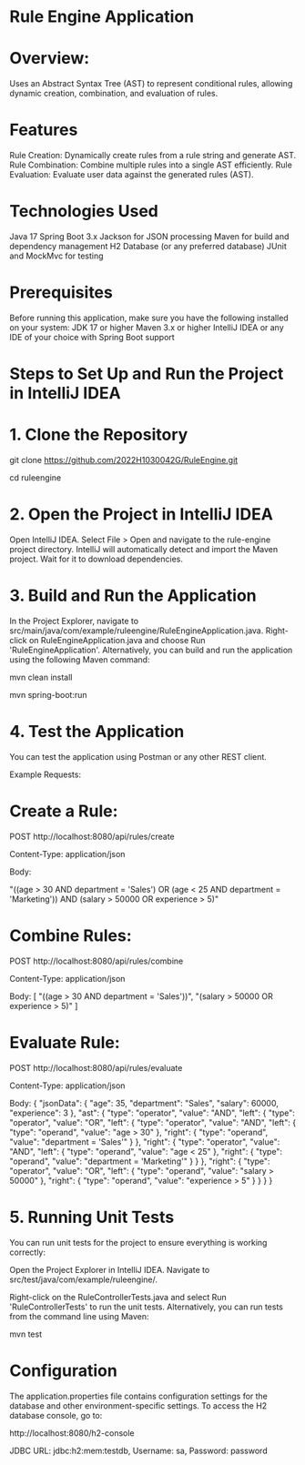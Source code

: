 # Rule Engine Application

# Overview: 
Uses an Abstract Syntax Tree (AST) to represent conditional rules, allowing dynamic creation, combination, and evaluation of rules.
# Features
Rule Creation: Dynamically create rules from a rule string and generate AST.
Rule Combination: Combine multiple rules into a single AST efficiently.
Rule Evaluation: Evaluate user data against the generated rules (AST).

# Technologies Used
Java 17
Spring Boot 3.x
Jackson for JSON processing
Maven for build and dependency management
H2 Database (or any preferred database)
JUnit and MockMvc for testing

# Prerequisites
Before running this application, make sure you have the following installed on your system:
JDK 17 or higher
Maven 3.x or higher
IntelliJ IDEA or any IDE of your choice with Spring Boot support

# Steps to Set Up and Run the Project in IntelliJ IDEA
# 1. Clone the Repository
git clone https://github.com/2022H1030042G/RuleEngine.git

cd ruleengine

# 2. Open the Project in IntelliJ IDEA
Open IntelliJ IDEA.
Select File > Open and navigate to the rule-engine project directory.
IntelliJ will automatically detect and import the Maven project. Wait for it to download dependencies.

# 3. Build and Run the Application
In the Project Explorer, navigate to src/main/java/com/example/ruleengine/RuleEngineApplication.java.
Right-click on RuleEngineApplication.java and choose Run 'RuleEngineApplication'.
Alternatively, you can build and run the application using the following Maven command:

mvn clean install

mvn spring-boot:run

# 4. Test the Application
You can test the application using Postman or any other REST client.

Example Requests:

# Create a Rule:

POST http://localhost:8080/api/rules/create

Content-Type: application/json

Body:

"((age > 30 AND department = 'Sales') OR (age < 25 AND department = 'Marketing')) AND (salary > 50000 OR experience > 5)"

# Combine Rules:

POST http://localhost:8080/api/rules/combine

Content-Type: application/json

Body:
[
    "((age > 30 AND department = 'Sales'))",
    "(salary > 50000 OR experience > 5)"
]

# Evaluate Rule:

POST http://localhost:8080/api/rules/evaluate

Content-Type: application/json

Body:
{
  "jsonData": {
    "age": 35,
    "department": "Sales",
    "salary": 60000,
    "experience": 3
  },
  "ast": {
    "type": "operator",
    "value": "AND",
    "left": {
      "type": "operator",
      "value": "OR",
      "left": {
        "type": "operator",
        "value": "AND",
        "left": {
          "type": "operand",
          "value": "age > 30"
        },
        "right": {
          "type": "operand",
          "value": "department = 'Sales'"
        }
      },
      "right": {
        "type": "operator",
        "value": "AND",
        "left": {
          "type": "operand",
          "value": "age < 25"
        },
        "right": {
          "type": "operand",
          "value": "department = 'Marketing'"
        }
      }
    },
    "right": {
      "type": "operator",
      "value": "OR",
      "left": {
        "type": "operand",
        "value": "salary > 50000"
      },
      "right": {
        "type": "operand",
        "value": "experience > 5"
      }
    }
  }
}

# 5. Running Unit Tests
You can run unit tests for the project to ensure everything is working correctly:

Open the Project Explorer in IntelliJ IDEA.
Navigate to src/test/java/com/example/ruleengine/.

Right-click on the RuleControllerTests.java and select Run 'RuleControllerTests' to run the unit tests.
Alternatively, you can run tests from the command line using Maven:

mvn test

# Configuration
The application.properties file contains configuration settings for the database and other environment-specific settings.
To access the H2 database console, go to:

http://localhost:8080/h2-console

JDBC URL: jdbc:h2:mem:testdb, Username: sa, Password: password
